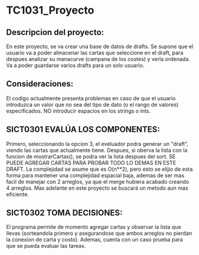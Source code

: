 # TC1031_Proyecto
## Descripcion del proyecto:
En este proyecto, se va crear una base de datos de drafts. Se supone que el usuario va a poder almacenar las cartas que seleccione 
en el draft, para despues analizar su manacurve (campana de los costes) y verla ordenada. Va a poder guardarse varios drafts para un solo usuario.
## Consideraciones:
El codigo actualmente presenta problemas en caso de que el usuario introduzca un valor que no sea del tipo de dato (o el rango de valores) especificados. NO introducir espacios en los strings o ints.
## SICT0301 EVALÚA LOS COMPONENTES:
Primero, seleccionando la opcion 3, el eveluador podra generar un "draft", viendo las cartas que actualmente tiene. Despues, si oberva la lista con la funcion de mostrarCartas(), se podra ver la lista despues del sort. SE PUEDE AGREGAR CARTAS PARA PROBAR TODO LO DEMAS EN ESTE DRAFT.
La complejidad se asume que es O(n**2), pero esto se elijio de esta forma para mantener una complejidad espacial baja, ademas de ser mas facil de manejar con 2 arreglos, ya que el merge hubiera acabado creando 4 arreglos. Mas adelante en este proyecto se buscará un metodo aun mas eficiente. 
## SICT0302 TOMA DECISIONES:
El programa permite de momento agregar cartas y observar la lista que llevas (sorteandola primero y asegurandose que ambos arreglos no pierdan la conexion de carta y costo). Ademas, cuenta con un caso prueba para que se pueda evaluar las tareas.
